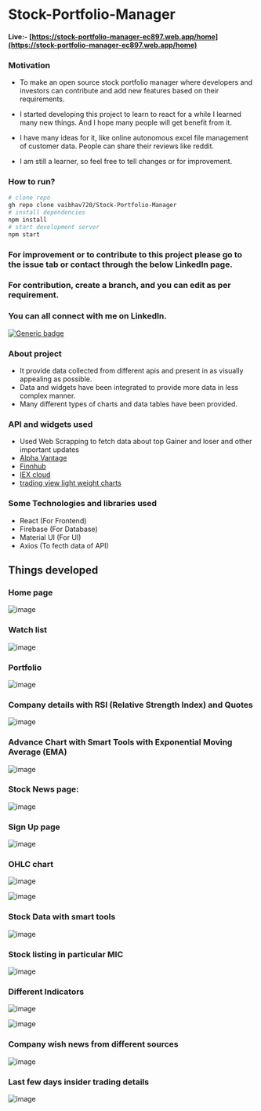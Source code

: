 # Stock-Portfolio-Manager

#### Live:- [https://stock-portfolio-manager-ec897.web.app/home](https://stock-portfolio-manager-ec897.web.app/home) 

### Motivation

- To make an open source stock portfolio manager where developers and investors can contribute and add new features based on their requirements.

- I started developing this project to learn to react for a while I learned many new things. And I hope many people will get benefit from it.

- I have many ideas for it, like online autonomous excel file management of customer data. People can share their reviews like reddit.

-  I am still a learner, so feel free to tell changes or for improvement.



### How to run?

``` bash
# clone repo
gh repo clone vaibhav720/Stock-Portfolio-Manager
# install dependencies
npm install
# start development server
npm start
```

### For improvement or to contribute to this project please go to the issue tab or contact through the below LinkedIn page.

###  For contribution, create a branch, and you can edit as per requirement.

### You can all connect with me on LinkedIn.

[![Generic badge](https://img.shields.io/badge/LinkedIn-Connect-blue.svg?style=for-the-badge&logo=linkedin&logoColor=white)](https://www.linkedin.com/in/vaibhav-parikh-9b13b61a3/)

### About project

- It provide data collected from different apis and present in as visually appealing as possible.
- Data and widgets have been integrated to provide more data in less complex manner.
- Many different types of charts and data tables have been provided.


### API and widgets  used
- Used Web Scrapping to fetch data about top Gainer and loser and other important updates
- [Alpha Vantage](https://www.alphavantage.co/documentation/)
- [Finnhub](https://finnhub.io/docs/api/websocket-trades)
- [IEX cloud](https://iexcloud.io/docs/api/)
- [trading view light weight charts](https://www.tradingview.com/)


### Some Technologies and libraries used

- React (For Frontend)
- Firebase (For Database)
- Material UI (For UI)
- Axios (To fecth data of API)

## Things developed

### Home page 

![image](https://user-images.githubusercontent.com/56918464/185074258-7ab60f62-516b-4c64-9e14-44c2a16b32d2.png)

### Watch list 

![image](https://user-images.githubusercontent.com/56918464/165073224-88f6be9a-dd4b-4c98-ad0f-53c7784f16da.png)

### Portfolio

![image](https://user-images.githubusercontent.com/56918464/165073338-43b8283b-6b31-4726-a293-93d91cd999f8.png)

### Company details with RSI (Relative Strength Index) and Quotes

![image](https://user-images.githubusercontent.com/56918464/165073551-78409584-bf7e-4d07-b603-da23573a2e1c.png)

### Advance Chart with Smart Tools with Exponential Moving Average (EMA)

![image](https://user-images.githubusercontent.com/56918464/165074058-45f556b9-9a24-441c-9f4d-7b49ae508afb.png)

### Stock News page:

![image](https://user-images.githubusercontent.com/56918464/163449582-727cf43f-683f-421b-b9cc-f0f930030949.png)

### Sign Up page

![image](https://user-images.githubusercontent.com/56918464/163450012-2f6d8f10-d5cc-419e-a6bb-4e08cda8cad3.png)

### OHLC chart

![image](https://user-images.githubusercontent.com/56918464/163514241-c19a101f-36e4-46c0-966f-38b53bc7ea6b.png)

![image](https://user-images.githubusercontent.com/56918464/163534876-3cbb40aa-1bff-451e-b303-62b597a04763.png)


### Stock Data with smart tools
![image](https://user-images.githubusercontent.com/56918464/163532959-0a7fa9b5-2ee7-4811-a7d5-b0a6a64837c2.png)


### Stock listing in particular MIC
![image](https://user-images.githubusercontent.com/56918464/163714112-843453ce-96fb-4aec-9289-5337a8cee6c0.png)


### Different Indicators
![image](https://user-images.githubusercontent.com/56918464/163514301-d4dbcc2b-771b-4748-b1c6-c71026c215c3.png)

![image](https://user-images.githubusercontent.com/56918464/163514340-2141b50e-007d-4e97-b8ea-bf3bf14625aa.png)


### Company wish news from different sources

![image](https://user-images.githubusercontent.com/56918464/163514415-8a88b7f3-dc90-4339-acc1-18a0d32878e8.png)


### Last few days insider trading details
![image](https://user-images.githubusercontent.com/56918464/163514483-252e2bdf-91cf-4ac5-9484-af648e59e39d.png)






